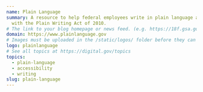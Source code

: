 ```yaml
---
name: Plain Language
summary: A resource to help federal employees write in plain language and comply
  with the Plain Writing Act of 2010.
# The link to your blog homepage or news feed. (e.g. https://18f.gsa.gov/)
domain: https://www.plainlanguage.gov
# Images must be uploaded in the /static/logos/ folder before they can be used here.
logo: plainlanguage
# See all topics at https://digital.gov/topics
topics:
  - plain-language
  - accessibility
  - writing
slug: plain-language
---
```

